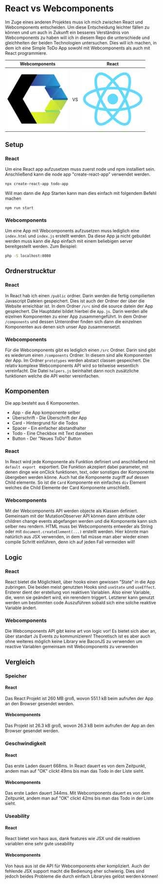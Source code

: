 # React vs Webcomponents
Im Zuge eines anderen Projektes muss ich mich zwischen React und Webcomponents entscheiden. Um diese Entscheidung leichter fällen zu können und um auch in Zukunft ein besseres Verständnis von Webcomponents zu haben will ich in diesem Repo die unterschiede und gleichheiten der beiden Technologien untersuchen. Dies will ich machen, in dem ich eine Simple ToDo App sowohl mit Webcomponents als auch mit React programmiere.


| Webcomponents |  |  React | 
:-:|:--:|:-:
<img src="webcomponents.png" alt="Markdown Monster icon" width="200px"/>  | VS | <img src="react.png" alt="Markdown Monster icon" width="200px"/>


## Setup
### React
Um eine React app aufzusetzen muss zuerst node und npm installiert sein. Anschließend kann die node app "create-react-app" verwendet werden.
```bash
npx create-react-app todo-app
```
Will man dann die App Starten kann man dies einfach mit folgendem Befehl machen
```
npm run start
```

### Webcomponents
Um eine App mit Webcomponents aufzusetzen muss lediglich eine ```index.html``` und ```index.js``` erstellt werden. Da diese App ja nicht gebuildet werden muss kann die App einfach mit einem beliebigen server bereitgestellt werden. Zum Beispiel:
```bash
php -S localhost:8080
```



## Ordnerstrucktur
### React
In React hab ich einen ```/public``` ordner. Darin werden die fertig compilierten Javascript Dateien gespeichert. Dies ist auch der Ordner der über die Website erreichbar ist.
In dem Ordner ```/src``` sind die source datein der App gespiechert. Die Hauptdatei bildet hierbei die ```App.js```. Darin werden alle eizelnen Komponenten zu einer App zusammengeführt.
In dem Ordner ```/components``` und dessen Unterordner finden sich dann die einzelnen Komponenten aus denen sich unser App zusammensetzt.

### Webcomponents
Für die Webcomponents gibt es lediglich einen ```/src``` Ordner. Darin sind gibt es wiederum einen ```/components``` Ordner. In diesem sind alle Komponenten der App. Im Ordner ```prototypes``` werden abstact classen gespeichert. Die relativ komplexe Webcomponents API wird so teilweise wesentlich vereinfacht. Die Datei ```helpers.js``` beinhaltet dann noch zusätzliche funktionen welche die API weiter vereinfachen.

## Komponenten
Die app besteht aus 6 Komponenten.
* App - die App komponente selber
* Überschrift - Die Überschrift der App
* Card - Hintergrund für die Todos
* Spacer - Ein einfacher abstandhalter
* Todo - Eine Checkbox mit Text daneben
* Button - Der "Neues ToDo" Button

### React
In React wird jede Komponente als Funktion definiert und anschließend mit ```default export ``` exportiert. Die Funktion akzepiert dabei parameter, mit denen dinge wie onClick funktionen, text, oder sonstiges der Komponente übergeben werden könne. Auch hat die Komponente zugriff auf dessen Child elemente. So ist die ```Card``` Komponente ein einfaches ```div``` Element welches die Child Elemente der Card Komponente umschließt.

### Webcomponents
Mit der Webcomponents API werden objecte als Klassen definiert. Gemeinsam mit der MutationObserver API können dann attribute oder children change events abgefangen werden und die Komponente kann sich selber neu rendern. HTML muss bei Webcomponents entweder als String oder mit ```document.createElement(...)``` erstellt werden. Hier könnte man natürlich aus JSX verwenden, in dem fall müsse man aber wieder einen compile Schritt einführen, denn ich auf jeden Fall vermeiden will!

## Logic
### React
React bietet die Möglichkeit, über hooks einen gewissen "State" in die App zubringen. Die beiden meist genutzten Hooks sind ```useState``` und ```useEffect```.
Ersterer dient der erstellung von reaktiven Variablen. Also einer Variable, die, wenn sie geändert wird, ein rerendern triggert.
Letzterer kann genutzt werden um bestimmten code Auszuführen sobald sich eine solche reaktive Variable ändert.

### Webcomponents
Die Webcomponents API gibt keine art von logic vor! Es bietet sich aber an, über standart Js Events zu kommunizieren! Theoretisch ist es aber auch ohne weiteres möglich keine Library wie BaconJS zu verwenden um reactive Variablen gemeinsam mit Webcomponents zu verwenden

## Vergleich
### Speicher
#### React
Das React Projekt ist 260 MB groß, wovon 551.1 kB beim aufrufen der App an den Browser gesendet werden.
#### Webcomponents
Das Projekt ist 26.3 kB groß, wovon 26.3 kB beim aufrufen der App an den Browser gesendet werden.
### Geschwindigkeit
#### React
Das erste Laden dauert 668ms.
In React dauert es von dem Zeitpunkt, andem man auf "OK" clickt 49ms bis man das Todo in der Liste sieht.
#### Webcomponents
Das erste Laden dauert 344ms.
Mit Webcomponents dauert es von dem Zeitpunkt, andem man auf "OK" clickt 42ms bis man das Todo in der Liste sieht.
### Useability
#### React
React bietet von haus aus, dank features wie JSX und die reaktiven variablen eine sehr gute useability
#### Webcomponents
Von haus aus ist die API für Webcomponents eher kompliziert. Auch der fehlende JSX support macht die Bedienung eher schwierig. Dies sind jedoch beides Probleme die durch einfach Libraryies gelöst werden können!